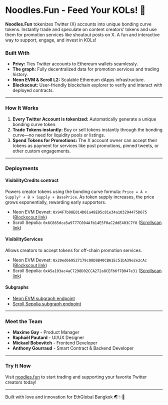 # Noodles.Fun - Feed Your KOLs! 🍜

**Noodles.Fun** tokenizes Twitter (X) accounts into unique bonding curve tokens. Instantly trade and speculate on content creators’ tokens and use them for promotion services like shoutout posts on X. A fun and interactive way to support, engage, and invest in KOLs!

### Built With

- **Privy:** Ties Twitter accounts to Ethereum wallets seamlessly.
- **The graph:** Fully decentralized data for promotion services and trading history.
- **Neon EVM & Scroll L2:** Scalable Ethereum dApps infrastructure.
- **Blockscout:** User-friendly blockchain explorer to verify and interact with deployed contracts.

---

### How It Works

1. **Every Twitter Account is tokenized:** Automatically generate a unique bonding curve token.  
2. **Trade Tokens instantly:** Buy or sell tokens instantly through the bonding curve—no need for liquidity pools or listings.
3. **Spend Tokens for Promotions:** The X account owner can accept their tokens as payment for services like post promotions, pinned tweets, or other custom engagements.

---

### Deployments

#### VisibilityCredits contract

Powers creator tokens using the bonding curve formula: `Price = A × Supply² + B × Supply + BasePrice`. As token supply increases, the price grows exponentially, rewarding early supporters.

- Neon EVM Devnet: `0x94F7b08E014D01a48E05c81e34a103294475D675`
  ([Blockscout link](https://neon-devnet.blockscout.com/address/0x94F7b08E014D01a48E05c81e34a103294475D675#code))
- Scroll Sepolia: `0x6C865dca5a9777C004Afb14E5F0aC2ddE403C7f8` ([Scrollscan link](https://sepolia.scrollscan.com/address/0x6C865dca5a9777C004Afb14E5F0aC2ddE403C7f8#code))

#### VisibilityServices

Allows creators to accept tokens for off-chain promotion services.

- Neon EVM Devnet: `0x20ed669527179c08D8B40CBA1Ec51bA39e2e2cAc`
  ([Blockscout link](https://neon-devnet.blockscout.com/address/0x20ed669527179c08D8B40CBA1Ec51bA39e2e2cAc#code))
- Scroll Sepolia: `0xA5a103ac4aC7298D02CCA272a8CEFb6f7B047e31` ([Scrollscan link](https://sepolia.scrollscan.com/address/0xA5a103ac4aC7298D02CCA272a8CEFb6f7B047e31#code))  

#### Subgraphs

- [Neon EVM subgraph endpoint](https://graph-secured.neontest.xyz/subgraphs/name/noodlesfun-neonevmdevnet/graphql?query=%7B%0A++_meta+%7B%0A++++block+%7B%0A++++++number%0A++++%7D%0A++++hasIndexingErrors%0A++%7D%0A++visibilities+%7B+%0A++++id+%23+eg.+twitter+handle%0A++++creator%0A++++services+%7B%0A++++++id%0A++++++serviceType+%23+eg.+x-post%0A++++++creditsCostAmount+%23+tokens+to+spend+for+this+service%0A++++++enabled%0A++++++executions+%7B%0A++++++++executionNonce%0A++++++++requester+%23+user+addr%0A++++++++state+%23+REQUESTED%2C+ACCEPTED%2C+DISPUTED%2C+REFUNDED%2C+VALIDATED%0A++++++++requestData%0A++++++++responseData%0A++++++++cancelData%0A++++++++disputeData%0A++++++++resolveData%0A++++++++lastUpdated%0A++++++%7D%0A++++%7D%0A++++balances+%7B%0A++++++user+%23+user+addr%0A++++++balance+%23+user+balance+for+this+visibility%0A++++%7D%0A++%7D%0A%7D)
- [Scroll Sepolia subgraph endpoint](https://api.studio.thegraph.com/query/95019/noodlesfun-scrollsepolia/0.0.5/graphql?query=%7B%0A++_meta+%7B%0A++++block+%7B%0A++++++number%0A++++%7D%0A++++hasIndexingErrors%0A++%7D%0A++visibilities+%7B+%0A++++id+%23+eg.+twitter+handle%0A++++creator%0A++++services+%7B%0A++++++id%0A++++++serviceType+%23+eg.+x-post%0A++++++creditsCostAmount+%23+tokens+to+spend+for+this+service%0A++++++enabled%0A++++++executions+%7B%0A++++++++executionNonce%0A++++++++requester+%23+user+addr%0A++++++++state+%23+REQUESTED%2C+ACCEPTED%2C+DISPUTED%2C+REFUNDED%2C+VALIDATED%0A++++++++requestData%0A++++++++responseData%0A++++++++cancelData%0A++++++++disputeData%0A++++++++resolveData%0A++++++++lastUpdated%0A++++++%7D%0A++++%7D%0A++++balances+%7B%0A++++++user+%23+user+addr%0A++++++balance+%23+user+balance+for+this+visibility%0A++++%7D%0A++%7D%0A%7D)

---

### Meet the Team

- **Maxime Gay** - Product Manager  
- **Raphaël Pautard** - UI/UX Designer  
- **Mickael Bobovitch** - Frontend Developer  
- **Anthony Gourraud** - Smart Contract & Backend Developer  

---

### Try It Now

Visit [noodles.fun](https://noodles.fun) to start trading and supporting your favorite Twitter creators today!

---

Built with love and innovation for EthGlobal Bangkok 🌏✨🍜
